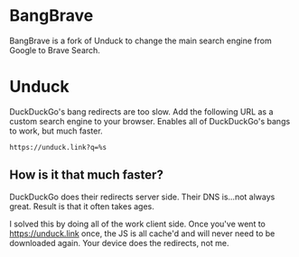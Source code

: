 # BangBrave

BangBrave is a fork of Unduck to change the main search engine from Google to Brave Search.

# Unduck

DuckDuckGo's bang redirects are too slow. Add the following URL as a custom search engine to your browser. Enables all
of DuckDuckGo's bangs to work, but much faster.

```
https://unduck.link?q=%s
```

## How is it that much faster?

DuckDuckGo does their redirects server side. Their DNS is...not always great. Result is that it often takes ages.

I solved this by doing all of the work client side. Once you've went to https://unduck.link once, the JS is all cache'd
and will never need to be downloaded again. Your device does the redirects, not me.
